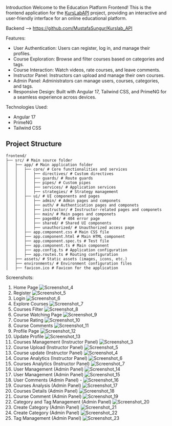 
Introduction
Welcome to the Education Platform Frontend! This is the frontend application for the [KursLabAPI](https://github.com/MustafaSungur/Kurslab_API) project, providing an interactive and user-friendly interface for an online educational platform.

Backend --> https://github.com/MustafaSungur/Kurslab_API

Features:
* User Authentication: Users can register, log in, and manage their profiles.
* Course Exploration: Browse and filter courses based on categories and tags.
* Course Interaction: Watch videos, rate courses, and leave comments.
* Instructor Panel: Instructors can upload and manage their own courses. 
* Admin Panel: Administrators can manage users, courses, categories, and tags.
* Responsive Design: Built with Angular 17, Tailwind CSS, and PrimeNG for a seamless experience across devices.

Technologies Used:
- Angular 17
- PrimeNG
- Tailwind CSS

## Project Structure
```
frontend/
├── src/ # Main source folder
│   ├── app/ # Main application folder
│   │   ├── core/ # Core functionalities and services
│   │   │   ├── directives/ # Custom directives
│   │   │   ├── guards/ # Route guards
│   │   │   ├── pipes/ # Custom pipes
│   │   │   ├── services/ # Application services
│   │   │   ├── strategies/ # Strategy management
│   │   ├── ui/ # UI components and pages
│   │   │   ├── admin/ # Admin pages and componets    
│   │   │   ├── auth/ # Authentication pages and componets    
│   │   │   ├── instructor/ # Instructor-related pages and componets    
│   │   │   ├── main/ # Main pages and componets    
│   │   │   ├── page404/ # 404 error page
│   │   │   ├── shared/ # Shared UI components
│   │   │   ├── unauthorized/ # Unauthorized access page
│   │   ├── app.component.css # Main CSS file
│   │   ├── app.component.html # Main HTML component
│   │   ├── app.component.spec.ts # Test file
│   │   ├── app.component.ts # Main component
│   │   ├── app.config.ts # Application configuration
│   │   ├── app.routes.ts # Routing configuration
│   ├── assets/ # Static assets (images, icons, etc.)
│   ├── environments/ # Environment configuration files
│   ├── favicon.ico # Favicon for the application
```

Screenshots:
1. Home Page ![Screenshot_4](https://github.com/user-attachments/assets/76d89e68-1e8a-44fa-926c-779dd8cdf239)
2. Register  ![Screenshot_5](https://github.com/user-attachments/assets/19f67e1e-419a-4acf-b5cf-4d80279897a6)
3. Login  ![Screenshot_6](https://github.com/user-attachments/assets/17497b9e-a9cf-4fc6-b7fb-a6098601ed24)
4. Explore Courses ![Screenshot_7](https://github.com/user-attachments/assets/6a9324dc-2c07-4262-9c53-0b8d2ac2d0aa)
5. Courses Filter ![Screenshot_8](https://github.com/user-attachments/assets/1cfcc0c3-d17b-497c-9bf3-8409ae97b2c2)
6. Course Watching Page ![Screenshot_9](https://github.com/user-attachments/assets/a9fc3887-956c-4eee-a3f1-c2fc38169a07)
7. Course Rating ![Screenshot_10](https://github.com/user-attachments/assets/3827e54d-5f75-452f-bf43-4aa07bc99a84)
8. Course Comments ![Screenshot_11](https://github.com/user-attachments/assets/a1b909fa-8913-44cd-a0eb-738ffba9a515) 
9. Profile Page ![Screenshot_12](https://github.com/user-attachments/assets/f7af8d07-b0ab-4629-ac42-f0602c021b17)
10. Update Profile ![Screenshot_13](https://github.com/user-attachments/assets/ef37fb2f-442e-4b72-9d63-8eaa43b32496)
11. Courses Management (Instructor Panel) ![Screenshot_3](https://github.com/user-attachments/assets/44d38848-ae0a-496d-8c2d-d73de00ec2b0)
12. Course Upload (Instructor Panel) ![Screenshot_5](https://github.com/user-attachments/assets/0ce812bf-14c6-4d19-96ee-fd7f074cfa58)
13. Course update (Instructor Panel) ![Screenshot_4](https://github.com/user-attachments/assets/011ea95c-2d84-46b5-aeff-09102d2f97fd)
14. Course Analytics (Instructor Panel) ![Screenshot_6](https://github.com/user-attachments/assets/b1addf6e-9071-4557-b8cc-041ed5b3d942)
15. Courses Analytics (Instructor Panel) ![Screenshot_7](https://github.com/user-attachments/assets/d1f43559-19db-4092-ba08-f676ab7db3d0)
16. User Management (Admin Panel) ![Screenshot_14](https://github.com/user-attachments/assets/40665b80-b557-4a8e-97b0-ce55259483e3)
17. User Management (Admin Panel) ![Screenshot_15](https://github.com/user-attachments/assets/f28092a5-d80e-4f86-8f8f-1775a008b262)
18. User Comments (Admin Panel) - ![Screenshot_16](https://github.com/user-attachments/assets/c85bdfb3-8986-4747-b48c-a64b0d97e81d)
19. Courses Analysis (Admin Panel) ![Screenshot_17](https://github.com/user-attachments/assets/58417cfb-9623-4249-b675-34ab34b1fab9)
20. Courses Details (Admin Panel) ![Screenshot_18](https://github.com/user-attachments/assets/3c8b8968-d7a8-45f1-8b0e-492dee61add7)
21. Course Comment (Admin Panel) ![Screenshot_19](https://github.com/user-attachments/assets/eb9d9846-c316-4dc8-87b7-7990b982c5d8)
22. Category and Tag Management (Admin Panel) ![Screenshot_20](https://github.com/user-attachments/assets/cc3bd188-7fca-4dbd-adec-a817a2cb645f)
23. Create Category  (Admin Panel) ![Screenshot_21](https://github.com/user-attachments/assets/e4296077-7749-46fc-b0af-0c0a24bfd0e8)
24. Create Category (Admin Panel)  ![Screenshot_22](https://github.com/user-attachments/assets/f79f648a-eed2-4e4c-9edd-2d7f2efa8625)
25. Tag Management (Admin Panel) ![Screenshot_23](https://github.com/user-attachments/assets/cb5135d8-bcdd-4933-b7b2-3203fc9ede88)


